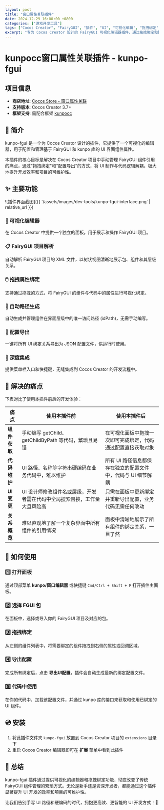 ```yaml
---
layout: post
title: "窗口属性关联插件"
date: 2024-12-29 16:00:00 +0800
categories: ["游戏开发工具"]
tags: ["Cocos Creator", "FairyGUI", "插件", "UI", "可视化编辑", "拖拽绑定"]
excerpt: "专为 Cocos Creator 设计的 FairyGUI 可视化编辑器插件，通过拖拽绑定和配置导出的方式，将 UI 制作与代码逻辑解耦，极大提升开发效率。"
---
```


# kunpocc窗口属性关联插件 - kunpo-fgui

## 项目信息

- **商店地址**: [Cocos Store - 窗口属性关联](https://store.cocos.com/app/detail/7213)
- **支持版本**: Cocos Creator 3.7+
- **框架支持**: 需配合框架 [kunpocc](https://github.com/gongxh0901/kunpolibrary)

## 🎯 简介

kunpo-fgui 是一个为 Cocos Creator 设计的插件，它提供了一个可视化的编辑器，用于配置和管理基于 FairyGUI 和 kunpo 库的 UI 界面组件属性。

本插件的核心目标是解决在 Cocos Creator 项目中手动管理 FairyGUI 组件引用的痛点，通过"拖拽绑定"和"配置导出"的方式，将 UI 制作与代码逻辑解耦，极大地提升开发效率和项目的可维护性。

## ✨ 主要功能

![插件界面截图]({{ '/assets/images/dev-tools/kunpo-fgui-interface.png' | relative_url }})

### 🎨 可视化编辑器
在 Cocos Creator 中提供一个独立的面板，用于展示和操作 FairyGUI 项目。

### 📋 FairyGUI 项目解析
自动解析 FairyGUI 项目的 XML 文件，以树状视图清晰地展示包、组件和其层级关系。

### 🖱️ 拖拽属性绑定
支持通过拖拽的方式，将 FairyGUI 的组件与代码中的属性进行可视化绑定。

### 🔗 自动路径生成
自动生成并管理组件在界面层级中的唯一访问路径 (idPath)，无需手动编写。

### 💾 配置导出
一键将所有 UI 绑定关系导出为 JSON 配置文件，供运行时使用。

### 🔧 深度集成
提供菜单栏入口和快捷键，无缝集成到 Cocos Creator 的开发流程中。

## 🚀 解决的痛点

下表对比了使用本插件前后的开发体验：

| 痛点 | 使用本插件前 | 使用本插件后 |
|------|-------------|-------------|
| **组件获取** | 手动编写 getChild、getChildByPath 等代码，繁琐且易错 | 在可视化面板中拖拽一次即可完成绑定，代码通过配置直接获取对象 |
| **代码维护** | UI 路径、名称等字符串硬编码在业务代码中，难以维护 | 所有 UI 路径信息都保存在独立的配置文件中，代码与 UI 细节解耦 |
| **UI 变更** | UI 设计师修改组件名或层级，开发者需在代码中全局搜索替换，工作量大且风险高 | 只需在面板中更新绑定并重新导出配置，业务代码无需任何改动 |
| **关系概览** | 难以直观地了解一个复杂界面中所有组件的引用情况 | 面板中清晰地展示了所有组件的绑定关系，一目了然 |

## 📖 如何使用

### 1️⃣ 打开面板
通过顶部菜单 **kunpo/窗口编辑器** 或快捷键 `Cmd/Ctrl + Shift + F` 打开插件主面板。

### 2️⃣ 选择 FGUI 包
在面板中，选择或导入你的 FairyGUI 项目及对应的包。

### 3️⃣ 拖拽绑定
从左侧的组件列表中，将需要绑定的组件拖拽到右侧的属性或回调区域。

### 4️⃣ 导出配置
完成所有绑定后，点击 **导出UI配置**，插件会自动生成最新的绑定配置文件。

### 5️⃣ 代码中使用
在你的代码中，加载该配置文件，并通过 kunpo 库的接口来获取和使用已绑定的 UI 组件。

## 💿 安装

1. 将此插件文件夹 `kunpo-fgui` 放置到 Cocos Creator 项目的 `extensions` 目录下
2. 重启 Cocos Creator 编辑器即可在 **扩展** 菜单中看到此插件

## 🎉 总结

kunpo-fgui 插件通过提供可视化的编辑器和拖拽绑定功能，彻底改变了传统 FairyGUI 组件管理的繁琐方式。无论是新手还是资深开发者，都能通过这个插件显著提升 UI 开发的效率和项目的可维护性。

让我们告别手写 UI 路径和硬编码的时代，拥抱更高效、更智能的 UI 开发方式！🚀